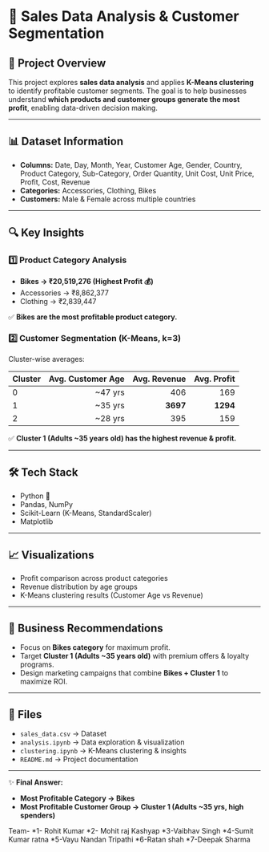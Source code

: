# 🛒 Sales Data Analysis & Customer Segmentation

## 📌 Project Overview

This project explores **sales data analysis** and applies **K-Means clustering** to identify profitable customer segments. The goal is to help businesses understand **which products and customer groups generate the most profit**, enabling data-driven decision making.

---

## 📊 Dataset Information

* **Columns:** Date, Day, Month, Year, Customer Age, Gender, Country, Product Category, Sub-Category, Order Quantity, Unit Cost, Unit Price, Profit, Cost, Revenue
* **Categories:** Accessories, Clothing, Bikes
* **Customers:** Male & Female across multiple countries

---

## 🔍 Key Insights

### 1️⃣ Product Category Analysis

* **Bikes → ₹20,519,276 (Highest Profit 💰)**
* Accessories → ₹8,862,377
* Clothing → ₹2,839,447

✅ **Bikes are the most profitable product category.**

### 2️⃣ Customer Segmentation (K-Means, k=3)

Cluster-wise averages:

| Cluster | Avg. Customer Age | Avg. Revenue | Avg. Profit |
| ------- | ----------------: | -----------: | ----------: |
| 0       |          \~47 yrs |          406 |         169 |
| 1       |          \~35 yrs |     **3697** |    **1294** |
| 2       |          \~28 yrs |          395 |         159 |

✅ **Cluster 1 (Adults \~35 years old) has the highest revenue & profit.**

---

## 🛠️ Tech Stack

* Python 🐍
* Pandas, NumPy
* Scikit-Learn (K-Means, StandardScaler)
* Matplotlib

---

## 📈 Visualizations

* Profit comparison across product categories
* Revenue distribution by age groups
* K-Means clustering results (Customer Age vs Revenue)

---

## 🚀 Business Recommendations

* Focus on **Bikes category** for maximum profit.
* Target **Cluster 1 (Adults \~35 years old)** with premium offers & loyalty programs.
* Design marketing campaigns that combine **Bikes + Cluster 1** to maximize ROI.

---

## 📂 Files

* `sales_data.csv` → Dataset
* `analysis.ipynb` → Data exploration & visualization
* `clustering.ipynb` → K-Means clustering & insights
* `README.md` → Project documentation

---

✨ **Final Answer:**

* **Most Profitable Category → Bikes**
* **Most Profitable Customer Group → Cluster 1 (Adults \~35 yrs, high spenders)**

Team-
*1- Rohit Kumar
*2- Mohit raj Kashyap
*3-Vaibhav Singh
*4-Sumit Kumar ratna
*5-Vayu Nandan Tripathi
*6-Ratan shah
*7-Deepak Sharma


